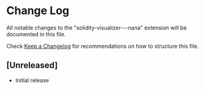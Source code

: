 # Change Log

All notable changes to the "solidity-visualizer---nana" extension will be documented in this file.

Check [Keep a Changelog](http://keepachangelog.com/) for recommendations on how to structure this file.

## [Unreleased]

- Initial release